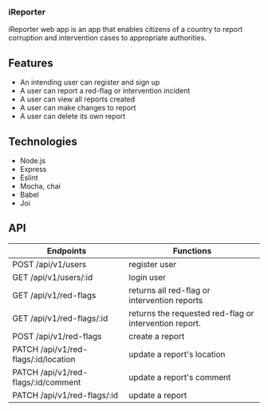 ### iReporter
iReporter web app is an app that enables citizens of a country to report corruption and intervention cases to appropriate authorities.

## Features
- An intending user can register and sign up
- A user can report a red-flag or intervention incident
- A user can view all reports created
- A user can make changes to report
- A user can delete its own report



## Technologies

- Node.js
- Express
- Eslint
- Mocha, chai
- Babel
- Joi

## API 
|Endpoints                                 |  Functions                                              |
|------------------------------------------|---------------------------------------------------------|
| POST  /api/v1/users                      | register user                                           |
| GET   /api/v1/users/:id                  | login user                                              |
| GET   /api/v1/red-flags                  | returns all red-flag or intervention reports            |
| GET   /api/v1/red-flags/:id              | returns the requested red-flag or intervention report.  |
| POST  /api/v1/red-flags                  | create a report                                         |
| PATCH /api/v1/red-flags/:id/location     | update a report's location                              |
| PATCH /api/v1/red-flags/:id/comment      | update a report's comment                               |
| PATCH /api/v1/red-flags/:id              | update a report
